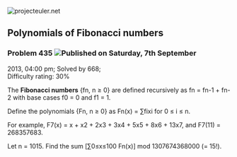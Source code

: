 ![projecteuler.net](images/print_page_logo.png)

## Polynomials of Fibonacci numbers

### Problem 435 ![](images/icon_info.png)Published on Saturday, 7th September
2013, 04:00 pm; Solved by 668;  
Difficulty rating: 30%

The **Fibonacci numbers** {fn, n ≥ 0} are defined recursively as fn = fn-1 \+
fn-2 with base cases f0 = 0 and f1 = 1.

Define the polynomials {Fn, n ≥ 0} as Fn(x) = ∑fixi for 0 ≤ i ≤ n.

For example, F7(x) = x + x2 \+ 2x3 \+ 3x4 \+ 5x5 \+ 8x6 \+ 13x7, and F7(11) =
268357683.

Let n = 1015. Find the sum [∑0≤x≤100 Fn(x)] mod 1307674368000 (= 15!).

  
  

